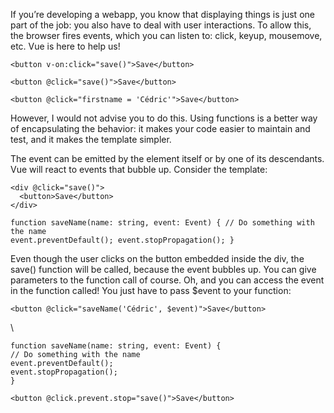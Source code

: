If you’re developing a webapp, you know that displaying things is just one part of the job: you also have to deal with user interactions. To allow this, the browser fires events, which you can listen to: click, keyup, mousemove, etc. Vue is here to help us!

```
<button v-on:click="save()">Save</button>
```

```
<button @click="save()">Save</button>
```

```
<button @click="firstname = 'Cédric'">Save</button>
```

However, I would not advise you to do this. Using functions is a better way of encapsulating the behavior: it makes your code easier to maintain and test, and it makes the template simpler.

The event can be emitted by the element itself or by one of its descendants. Vue will react to events that bubble up. Consider the template:

```
<div @click="save()">
  <button>Save</button>
</div>

```

```
function saveName(name: string, event: Event) { // Do something with the name
event.preventDefault(); event.stopPropagation(); }
```

Even though the user clicks on the button embedded inside the div, the save() function will be
called, because the event bubbles up.
You can give parameters to the function call of course. Oh, and you can access the event in the
function called! You just have to pass $event to your function:

```
<button @click="saveName('Cédric', $event)">Save</button>
```
\
```
function saveName(name: string, event: Event) {
// Do something with the name
event.preventDefault();
event.stopPropagation();
}
```

```
<button @click.prevent.stop="save()">Save</button>
```

